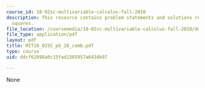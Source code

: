 ```yaml
---
course_id: 18-02sc-multivariable-calculus-fall-2010
description: This resource contains problem statements and solutions related to least
  squares.
file_location: /coursemedia/18-02sc-multivariable-calculus-fall-2010/ddcf62098a0c15fad1585957a6434b97_MIT18_02SC_pb_28_comb.pdf
file_type: application/pdf
layout: pdf
title: MIT18_02SC_pb_28_comb.pdf
type: course
uid: ddcf62098a0c15fad1585957a6434b97

---
```

None